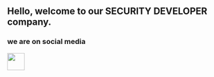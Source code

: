 ## Hello, welcome to our SECURITY DEVELOPER company.
### we are on social media
<a href="https://youtube.com/@secdev_uz"> 
   <img src="https://static.vecteezy.com/system/resources/previews/023/986/704/non_2x/youtube-logo-youtube-logo-transparent-youtube-icon-transparent-free-free-png.png" width="40px">
 </a>
